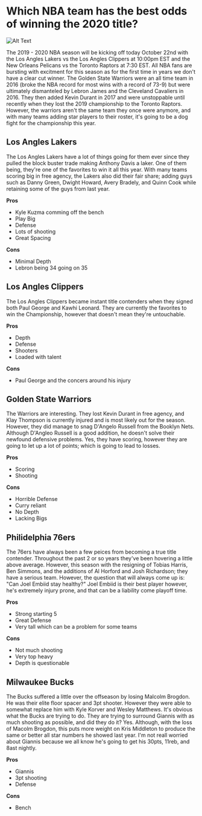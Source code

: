 # Which NBA team has the best odds of winning the 2020 title?
![Alt Text](https://i.ytimg.com/vi/9TZ2_0OGHaU/maxresdefault.jpg)

The 2019 - 2020 NBA season will be kicking off today October 22nd with the Los Angles Lakers vs the Los Angles Clippers at 10:00pm EST and the New Orleans Pelicans vs the Toronto Raptors at 7:30 EST. All NBA fans are bursting with excitment for this season as for the first time in years we don't have a clear cut winner. The Golden State Warriors were an all time team in 2016 (broke the NBA record for most wins with a record of 73-9) but were ultimately dismanteled by Lebron James and the Cleveland Cavaliers in 2016. They then added Kevin Durant in 2017 and were unstoppable until recently when they lost the 2019 championship to the Toronto Raptors. However, the warriors aren't the same team they once were anymore, and with many teams adding star players to their roster, it's going to be a dog fight for the championship this year. 

## Los Angles Lakers
The Los Angles Lakers have a lot of things going for them ever since they pulled the block buster trade making Anthony Davis a laker. One of them being, they're one of the favorites to win it all this year. With many teams scoring big in free agency, the Lakers also did their fair share; adding guys such as Danny Green, Dwight Howard, Avery Bradely, and Quinn Cook while retaining some of the guys from last year.

**Pros**
* Kyle Kuzma comming off the bench
* Play Big
* Defense
* Lots of shooting
* Great Spacing

**Cons**
* Minimal Depth
* Lebron being 34 going on 35

## Los Angles Clippers
The Los Angles Clippers became instant title contenders when they signed both Paul George and Kawhi Leonard. They are currently the favorites to win the Championship, however that doesn't mean they're untouchable.

**Pros**
* Depth
* Defense 
* Shooters
* Loaded with talent

**Cons**
* Paul George and the concers around his injury

## Golden State Warriors
The Warriors are interesting. They lost Kevin Durant in free agency, and Klay Thompson is currently injured and is most likely out for the season. However, they did manage to snag D'Angelo Russell from the Booklyn Nets. Although D'Angleo Russell is a good addition, he doesn't solve their newfound defensive problems. Yes, they have scoring, however they are going to let up a lot of points; which is going to lead to losses.

**Pros**
* Scoring
* Shooting

**Cons**
* Horrible Defense
* Curry reliant
* No Depth
* Lacking Bigs

## Philidelphia 76ers
The 76ers have always been a few peices from becoming a true title contender. Throughout the past 2 or so years they've been hovering a little above average. However, this season with the resigning of Tobias Harris, Ben Simmons, and the additions of Al Horford and Josh Richardson; they have a serious team. However, the question that will always come up is: "Can Joel Embiid stay healthy?" Joel Embiid is their best player however, he's extremely injury prone, and that can be a liability come playoff time.

**Pros**
* Strong starting 5
* Great Defense
* Very tall which can be a problem for some teams

**Cons** 
* Not much shooting
* Very top heavy
* Depth is questionable 

## Milwaukee Bucks
The Bucks suffered a little over the offseason by losing Malcolm Brogdon. He was their elite floor spacer and 3pt shooter. However they were able to somewhat replace him with Kyle Korver and Wesley Matthews. It's obvious what the Bucks are trying to do. They are trying to surround Giannis with as much shooting as possible, and did they do it? Yes. Although, with the loss of Macolm Brogdon, this puts more weight on Kris Middleton to produce the same or better all star numbers he showed last year. I'm not reall worried about Giannis because we all know he's going to get his 30pts, 11reb, and 8ast nightly.

**Pros**
* Giannis
* 3pt shooting
* Defense 

**Cons**
* Bench


